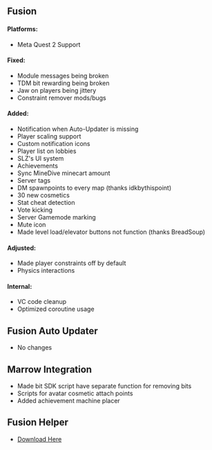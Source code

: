 ## **Fusion**
#### Platforms:
- Meta Quest 2 Support
#### Fixed:
- Module messages being broken
- TDM bit rewarding being broken
- Jaw on players being jittery
- Constraint remover mods/bugs
#### Added:
- Notification when Auto-Updater is missing
- Player scaling support
- Custom notification icons
- Player list on lobbies
- SLZ's UI system
- Achievements
- Sync MineDive minecart amount
- Server tags
- DM spawnpoints to every map (thanks idkbythispoint)
- 30 new cosmetics
- Stat cheat detection
- Vote kicking
- Server Gamemode marking
- Mute icon
- Made level load/elevator buttons not function (thanks BreadSoup)
#### Adjusted:
- Made player constraints off by default
- Physics interactions
#### Internal:
- VC code cleanup
- Optimized coroutine usage

## **Fusion Auto Updater**
- No changes

## **Marrow Integration**
- Made bit SDK script have separate function for removing bits
- Scripts for avatar cosmetic attach points
- Added achievement machine placer

## **Fusion Helper**
- [Download Here](https://github.com/Lakatrazz/Fusion-Helper/releases/latest)
